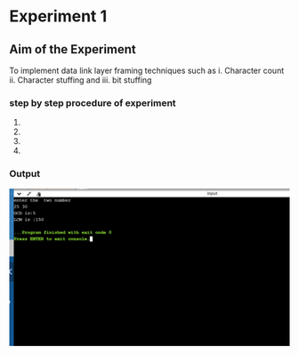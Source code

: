 # Experiment 1

## Aim of the Experiment
To implement data link layer framing techniques such as
i. Character count ii. Character stuffing and iii. bit stuffing

### step by step procedure of experiment
1.
2.
3.
4.


### Output

![output](img.png)
